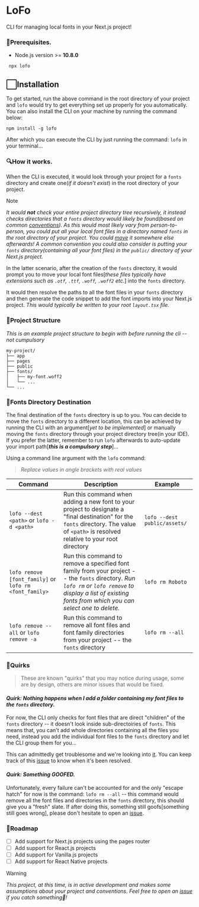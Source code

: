 # LoFo

CLI for managing local fonts in your Next.js project!

### 🛑Prerequisites.

- Node.js version >= **10.8.0**

```
 npx lofo
```

## ⬜Installation

To get started, run the above command in the root directory of your project and `lofo` would try to get everything set up properly for you automatically. You can also install the CLI on your machine by running the command below:

```
npm install -g lofo
```

After which you can execute the CLI by just running the command: `lofo` in your terminal...

### 🔍How it works.

When the CLI is executed, it would look through your project for a `fonts` directory and create one(_if it doesn't exist_) in the root directory of your project.

> [!NOTE]
> _It would **not** check your entire project directory tree recursively, it instead checks directories that a `fonts` directory would likely be found(based on common [conventions](https://github.com/binlf/lofo/blob/abd7a448baacb791037d3627139d620c14530f31/src/constants.ts#L2)). As this would most likely vary from person-to-person, you could put all your local font files in a directory named `fonts` in the root directory of your project. You could [move](https://github.com/binlf/lofo?tab=readme-ov-file#fonts-directory-destination) it somewhere else afterwards! A common convention you could also consider is putting your `fonts` directory(containing all your font files) in the `public/` directory of your Next.js project._

In the latter scenario, after the creation of the `fonts` directory, it would prompt you to move your local font files[_these files typically have extensions such as `.otf`, `.ttf`, `.woff`, `.woff2` etc._] into the `fonts` directory.

It would then resolve the paths to all the font files in your `fonts` directory and then generate the code snippet to add the font imports into your Next.js project. _This would typically be written to your root `layout.tsx` file._

### 📂Project Structure

_This is an example project structure to begin with before running the cli -- not cumpulsory_

```
my-project/
├── app
├── pages
├── public
├── fonts/
│   ├── my-font.woff2
│   └── ...
└── ...
```

### 📍Fonts Directory Destination

The final destination of the `fonts` directory is up to you. You can decide to move the `fonts` directory to a different location, this can be achieved by running the CLI with an argument[_yet to be implemented_] or manually moving the `fonts` directory through your project directory tree(in your IDE). If you prefer the latter, remember to run `lofo` afterwards to auto-update your import path[**_this is a compulsory step_**]...

Using a command line argument with the `lofo` command:
> _Replace values in angle brackets with real values_

| Command | Description | Example |
| --- | --- | --- |
| `lofo --dest <path>` or `lofo -d <path>` | Run this command when adding a new font to your project to designate a "final destination" for the `fonts` directory. The value of `<path>` is resolved relative to your root directory | `lofo --dest public/assets/` |
| `lofo remove [font_family]` or `lofo rm <font_family>` | Run this command to remove a specified font family from your project -- the `fonts` directory. _Run `lofo rm` or `lofo remove` to display a list of existing fonts from which you can select one to delete._ | `lofo rm Roboto` |
| `lofo remove --all` or `lofo remove -a ` | Run this command to remove all font files and font family directories from your project -- the `fonts` directory | `lofo rm --all` |

### 👀Quirks

> These are known "quirks" that you may notice during usage, some are by design, others are minor issues that would be fixed.

#### _Quirk: Nothing happens when I add a folder containing my font files to the `fonts` directory._

For now, the CLI only checks for font files that are direct "children" of the `fonts` directory -- it doesn't look inside sub-directoiries of `fonts`. This means that, you can't add whole directories containing all the files you need, instead you add the individual font files to the `fonts` directory and let the CLI group them for you...

This can admittedly get troublesome and we're looking into [it](https://github.com/binlf/lofo/issues/32). You can keep track of this [issue](https://github.com/binlf/lofo/issues/32) to know when it's been resolved.

#### _Quirk: Something GOOFED._

Unfortunately, every failure can't be accounted for and the only "escape hatch" for now is the command: `lofo rm --all` -- this command would remove all the font files and directories in the `fonts` directory, this should give you a "fresh" slate. If after doing this, something still goofs[something still goes wrong], please don't hesitate to open an [issue](https://github.com/binlf/lofo/issues/new).

### 🗾Roadmap

- [ ] Add support for Next.js projects using the pages router
- [ ] Add support for React.js projects
- [ ] Add support for Vanilla.js projects
- [ ] Add support for React Native projects

> [!WARNING]
> _This project, at this time, is in active development and makes some assumptions about your project and conventions. Feel free to open an [issue](https://github.com/binlf/lofo/issues/new) if you catch something🧐!_
